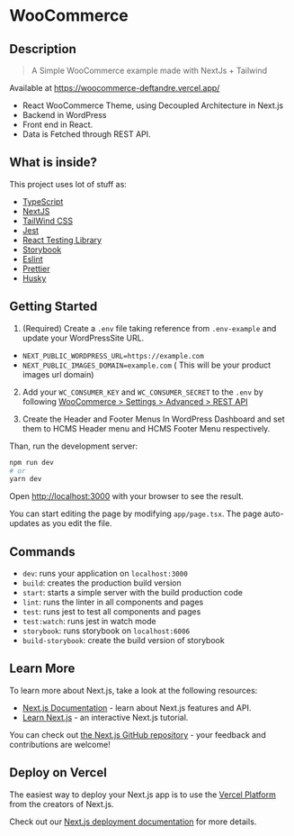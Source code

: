 # WooCommerce

## Description

> A Simple WooCommerce example made with NextJs + Tailwind

Available at https://woocommerce-deftandre.vercel.app/

- React WooCommerce Theme, using Decoupled Architecture in Next.js
- Backend in WordPress
- Front end in React.
- Data is Fetched through REST API.

## What is inside?

This project uses lot of stuff as:

- [TypeScript](https://www.typescriptlang.org/)
- [NextJS](https://nextjs.org/)
- [TailWind CSS](https://tailwindcss.com/)
- [Jest](https://jestjs.io/)
- [React Testing Library](https://testing-library.com/docs/react-testing-library/intro)
- [Storybook](https://storybook.js.org/)
- [Eslint](https://eslint.org/)
- [Prettier](https://prettier.io/)
- [Husky](https://github.com/typicode/husky)

## Getting Started

1. (Required) Create a `.env` file taking reference from `.env-example` and update your WordPressSite URL.

- `NEXT_PUBLIC_WORDPRESS_URL=https://example.com`
- `NEXT_PUBLIC_IMAGES_DOMAIN=example.com` ( This will be your product images url domain)

2. Add your `WC_CONSUMER_KEY` and `WC_CONSUMER_SECRET` to the `.env` by following [WooCommerce > Settings > Advanced > REST API](https://woocommerce.github.io/woocommerce-rest-api-docs/#authentication)

3. Create the Header and Footer Menus In WordPress Dashboard and set them to HCMS Header menu and HCMS Footer Menu respectively.

Than, run the development server:

```bash
npm run dev
# or
yarn dev
```

Open [http://localhost:3000](http://localhost:3000) with your browser to see the result.

You can start editing the page by modifying `app/page.tsx`. The page auto-updates as you edit the file.

## Commands

- `dev`: runs your application on `localhost:3000`
- `build`: creates the production build version
- `start`: starts a simple server with the build production code
- `lint`: runs the linter in all components and pages
- `test`: runs jest to test all components and pages
- `test:watch`: runs jest in watch mode
- `storybook`: runs storybook on `localhost:6006`
- `build-storybook`: create the build version of storybook

## Learn More

To learn more about Next.js, take a look at the following resources:

- [Next.js Documentation](https://nextjs.org/docs) - learn about Next.js features and API.
- [Learn Next.js](https://nextjs.org/learn) - an interactive Next.js tutorial.

You can check out [the Next.js GitHub repository](https://github.com/vercel/next.js/) - your feedback and contributions are welcome!

## Deploy on Vercel

The easiest way to deploy your Next.js app is to use the [Vercel Platform](https://vercel.com/import?utm_medium=default-template&filter=next.js&utm_source=create-next-app&utm_campaign=create-next-app-readme) from the creators of Next.js.

Check out our [Next.js deployment documentation](https://nextjs.org/docs/deployment) for more details.
